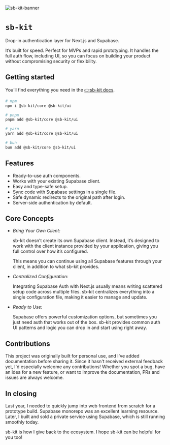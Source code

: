 ![sb-kit-banner](https://github.com/user-attachments/assets/319e0907-ceb8-4db2-9643-b86a43a48108)

# `sb-kit`

Drop-in authentication layer for Next.js and Supabase.

It’s built for speed. Perfect for MVPs and rapid prototyping. It handles the full auth flow, including UI, so you can focus on building your product without compromising security or flexibility.

## Getting started

You’ll find everything you need in the [👉sb-kit docs](https://sb-kit.hillche.com).

```sh
# npm
npm i @sb-kit/core @sb-kit/ui

# pnpm
pnpm add @sb-kit/core @sb-kit/ui

# yarn
yarn add @sb-kit/core @sb-kit/ui

# bun
bun add @sb-kit/core @sb-kit/ui
```

## Features

- Ready-to-use auth components.
- Works with your existing Supabase client.
- Easy and type-safe setup.
- Sync code with Supabase settings in a single file.
- Safe dynamic redirects to the original path after login.
- Server-side authentication by default.

## Core Concepts

- _Bring Your Own Client:_

  sb-kit doesn’t create its own Supabase client. Instead, it’s designed to work with the client instance provided by your application, giving you full control over how it’s configured.

  This means you can continue using all Supabase features through your client, in addition to what sb-kit provides.

- _Centralized Configuration:_

  Integrating Supabase Auth with Next.js usually means writing scattered setup code across multiple files. sb-kit centralizes everything into a single configuration file, making it easier to manage and update.

- _Ready to Use:_

  Supabase offers powerful customization options, but sometimes you just need auth that works out of the box. sb-kit provides common auth UI patterns and logic you can drop in and start using right away.

## Contributions

This project was originally built for personal use, and I've added documentation before sharing it. Since it hasn't received external feedback yet, I'd especially welcome any contributions! Whether you spot a bug, have an idea for a new feature, or want to improve the documentation, PRs and issues are always welcome.

## In closing

Last year, I needed to quickly jump into web frontend from scratch for a prototype build. Supabase monorepo was an excellent learning resource. Later, I built and sold a private service using Supabase, which is still running smoothly today.

sb-kit is how I give back to the ecosystem. I hope sb-kit can be helpful for you too!
